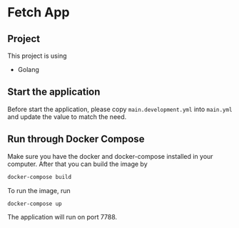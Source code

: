 # Fetch App

## Project

This project is using
- Golang

## Start the application

Before start the application, please copy `main.development.yml` into `main.yml` and update the value to match the need.

## Run through Docker Compose

Make sure you have the docker and docker-compose installed in your computer. After that you can build the image by

```sh
docker-compose build
```

To run the image, run
```sh
docker-compose up
```

The application will run on port 7788.